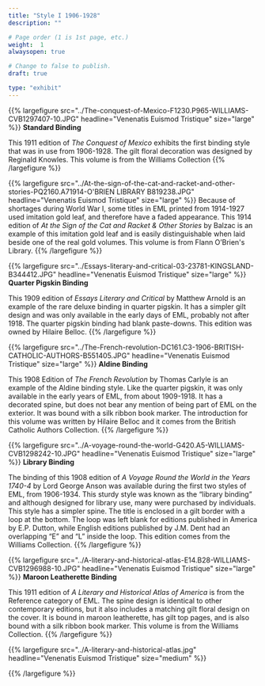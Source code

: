 ```yaml
---
title: "Style I 1906-1928"
description: ""

# Page order (1 is 1st page, etc.)
weight:  1
alwaysopen: true

# Change to false to publish.
draft: true

type: "exhibit"
---
```


{{% largefigure src="../The-conquest-of-Mexico-F1230.P965-WILLIAMS-CVB1297407-10.JPG" headline="Venenatis Euismod Tristique" size="large" %}}
**Standard Binding**

This 1911 edition of *The Conquest of Mexico* exhibits the first binding style that was in use
from 1906-1928. The gilt floral decoration was designed by Reginald Knowles. This volume is from the Williams Collection 
{{% /largefigure %}}

{{% largefigure src="../At-the-sign-of-the-cat-and-racket-and-other-stories-PQ2160.A71914-O'BRIEN LIBRARY B819238.JPG" headline="Venenatis Euismod Tristique" size="large" %}}
Because of shortages during World War I, some titles in EML printed from 1914-1927 used imitation gold
leaf, and therefore have a faded appearance. This 1914 edition of *At the Sign of the Cat and
Racket &amp; Other Stories* by Balzac is an example of this imitation gold leaf and is easily distinguishable when laid beside one of the real gold volumes. This volume is from Flann O’Brien's Library.
{{% /largefigure %}}

{{% largefigure src="../Essays-literary-and-critical-03-23781-KINGSLAND-B344412.JPG" headline="Venenatis Euismod Tristique" size="large" %}}
**Quarter Pigskin Binding**

This 1909 edition of *Essays Literary and Critical* by Matthew Arnold is an example of the
rare deluxe binding in quarter pigskin. It has a simpler gilt design and was only available in the
early days of EML, probably not after 1918. The quarter pigskin binding had blank paste-downs.
This edition was owned by Hilaire Belloc.
{{% /largefigure %}}

{{% largefigure src="../The-French-revolution-DC161.C3-1906-BRITISH-CATHOLIC-AUTHORS-B551405.JPG" headline="Venenatis Euismod Tristique" size="large" %}}
**Aldine Binding**

This 1908 Edition of *The French Revolution* by Thomas Carlyle is an example of the Aldine
binding style. Like the quarter pigskin, it was only available in the early years of EML, from
about 1909-1918. It has a decorated spine, but does not bear any mention of being part of EML
on the exterior. It was bound with a silk ribbon book marker. The introduction for this volume
was written by Hilaire Belloc and it comes from the British Catholic Authors Collection.
{{% /largefigure %}}

{{% largefigure src="../A-voyage-round-the-world-G420.A5-WILLIAMS-CVB1298242-10.JPG" headline="Venenatis Euismod Tristique" size="large" %}}
**Library Binding**

The binding of this 1908 edition of *A Voyage Round the World in the Years 1740-4* by Lord
George Anson was available during the first two styles of EML, from 1906-1934. This sturdy
style was known as the “library binding” and although designed for library use, many were
purchased by individuals. This style has a simpler spine. The title is enclosed in a gilt border
with a loop at the bottom. The loop was left blank for editions published in America by E.P.
Dutton, while English editions published by J.M. Dent had an overlapping “E” and “L” inside
the loop. This edition comes from the Williams Collection.
{{% /largefigure %}}

{{% largefigure src="../A-literary-and-historical-atlas-E14.B28-WILLIAMS-CVB1296988-10.JPG" headline="Venenatis Euismod Tristique" size="large" %}}
**Maroon Leatherette Binding**

This 1911 edition of *A Literary and Historical Atlas of America* is from the Reference
category of EML. The spine design is identical to other contemporary editions, but it also
includes a matching gilt floral design on the cover. It is bound in maroon leatherette, has gilt top pages, and is also bound with a silk ribbon book marker. This volume is from the Williams
Collection.
{{% /largefigure %}}

{{% largefigure src="../A-literary-and-historical-atlas.jpg" headline="Venenatis Euismod Tristique" size="medium" %}}

{{% /largefigure %}}